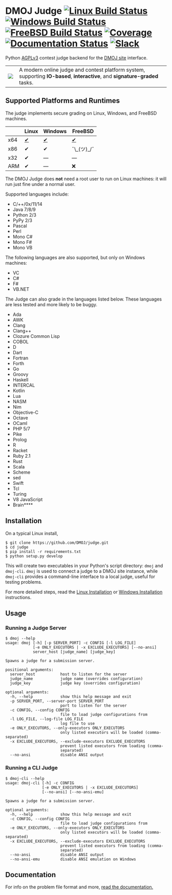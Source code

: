 DMOJ Judge [![Linux Build Status](https://img.shields.io/travis/DMOJ/judge.svg?maxAge=2592000)](https://travis-ci.org/DMOJ/judge) [![Windows Build Status](https://ci.appveyor.com/api/projects/status/wv4e1eujb6wtcbps?svg=true)](https://ci.appveyor.com/project/quantum5/judge) [![FreeBSD Build Status](https://ci.dmoj.ca/buildStatus/icon?job=dmoj-judge-freebsd)](https://ci.dmoj.ca/job/dmoj-judge-freebsd/) [![Coverage](https://img.shields.io/codecov/c/github/DMOJ/judge.svg)](https://codecov.io/gh/DMOJ/judge) [![Documentation Status](https://readthedocs.org/projects/dmoj/badge/?version=latest)](http://dmoj.readthedocs.org/en/latest/?badge=latest) [![Slack](https://slack.dmoj.ca/badge.svg)](https://slack.dmoj.ca)
=====

Python [AGPLv3](https://github.com/DMOJ/judge/blob/master/LICENSE) contest judge backend for the [DMOJ site](http://github.com/DMOJ/site) interface.

<table>
<tr>
<td>
<a href="http://dmoj.ca">
<img src="https://avatars2.githubusercontent.com/u/6934864?v=3&s=100" align="left"></img>
</a>
</td>
<td>
A modern online judge and contest platform system, supporting <b>IO-based</b>, <b>interactive</b>, and <b>signature-graded</b> tasks.
</td>
</tr>
</table>

## Supported Platforms and Runtimes

The judge implements secure grading on Linux, Windows, and FreeBSD machines.

|           | Linux 	| Windows 	| FreeBSD 	|
|------	|-------	|---------	|---------	|
| x64  	| [✔](https://travis-ci.org/DMOJ/judge)     	| [✔](https://ci.appveyor.com/project/quantum5/judge)        | [✔](https://ci.dmoj.ca/job/dmoj-judge-freebsd/)       	|
| x86  	| ✔     	| ✔      |       ¯\\\_(ツ)\_/¯   |
| x32 	| ✔     	|    &mdash;	|      &mdash;   	|
| ARM  	| ✔     	|      &mdash;   	|      ❌   	|

The DMOJ Judge does **not** need a root user to run on Linux machines: it will run just fine under a normal user.

Supported languages include:
* C/++/0x/11/14
* Java 7/8/9
* Python 2/3
* PyPy 2/3
* Pascal
* Perl
* Mono C#
* Mono F#
* Mono VB

The following languages are also supported, but only on Windows machines:
* VC 
* C#
* F#
* VB.NET

The Judge can also grade in the languages listed below. These languages are less tested and more likely to be buggy.
* Ada
* AWK
* Clang
* Clang++
* Clozure Common Lisp
* COBOL
* D
* Dart
* Fortran
* Forth
* Go
* Groovy
* Haskell
* INTERCAL
* Kotlin
* Lua
* NASM
* Nim
* Objective-C
* Octave
* OCaml
* PHP 5/7
* Pike
* Prolog
* R
* Racket
* Ruby 2.1
* Rust
* Scala
* Scheme
* sed
* Swift
* Tcl
* Turing
* V8 JavaScript
* Brain****

## Installation

On a typical Linux install,

```
$ git clone https://github.com/DMOJ/judge.git
$ cd judge
$ pip install -r requirements.txt
$ python setup.py develop
```

This will create two executables in your Python's script directory: `dmoj` and `dmoj-cli`. `dmoj` is used to connect a judge to a DMOJ site instance, while `dmoj-cli` provides a command-line interface to a local judge, useful for testing problems.

For more detailed steps, read the [Linux Installation](https://docs.dmoj.ca/en/latest/judge/linux_installation/) or [Windows Installation](https://docs.dmoj.ca/en/latest/judge/windows_installation/) instructions.

## Usage
### Running a Judge Server
```
$ dmoj --help
usage: dmoj [-h] [-p SERVER_PORT] -c CONFIG [-l LOG_FILE]
            [-e ONLY_EXECUTORS | -x EXCLUDE_EXECUTORS] [--no-ansi]
            server_host [judge_name] [judge_key]

Spawns a judge for a submission server.

positional arguments:
  server_host           host to listen for the server
  judge_name            judge name (overrides configuration)
  judge_key             judge key (overrides configuration)

optional arguments:
  -h, --help            show this help message and exit
  -p SERVER_PORT, --server-port SERVER_PORT
                        port to listen for the server
  -c CONFIG, --config CONFIG
                        file to load judge configurations from
  -l LOG_FILE, --log-file LOG_FILE
                        log file to use
  -e ONLY_EXECUTORS, --only-executors ONLY_EXECUTORS
                        only listed executors will be loaded (comma-separated)
  -x EXCLUDE_EXECUTORS, --exclude-executors EXCLUDE_EXECUTORS
                        prevent listed executors from loading (comma-
                        separated)
  --no-ansi             disable ANSI output
```

### Running a CLI Judge
```
$ dmoj-cli --help
usage: dmoj-cli [-h] -c CONFIG
                [-e ONLY_EXECUTORS | -x EXCLUDE_EXECUTORS]
                [--no-ansi] [--no-ansi-emu]

Spawns a judge for a submission server.

optional arguments:
  -h, --help            show this help message and exit
  -c CONFIG, --config CONFIG
                        file to load judge configurations from
  -e ONLY_EXECUTORS, --only-executors ONLY_EXECUTORS
                        only listed executors will be loaded (comma-separated)
  -x EXCLUDE_EXECUTORS, --exclude-executors EXCLUDE_EXECUTORS
                        prevent listed executors from loading (comma-
                        separated)
  --no-ansi             disable ANSI output
  --no-ansi-emu         disable ANSI emulation on Windows
```

## Documentation
For info on the problem file format and more, 
[read the documentation.](https://docs.dmoj.ca)
